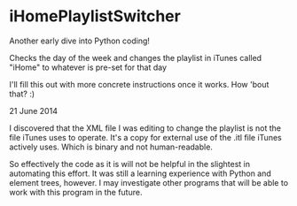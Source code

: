 iHomePlaylistSwitcher
=====================

Another early dive into Python coding!

Checks the day of the week and changes the playlist in iTunes called "iHome" to whatever is pre-set for that day

I'll fill this out with more concrete instructions once it works. How 'bout that? :)

21 June 2014

I discovered that the XML file I was editing to change the playlist is not the file iTunes uses to operate. It's a copy for external use of the .itl file iTunes actively uses. Which is binary and not human-readable.

So effectively the code as it is will not be helpful in the slightest in automating this effort. It was still a learning experience with Python and element trees, however. I may investigate other programs that will be able to work with this program in the future.
